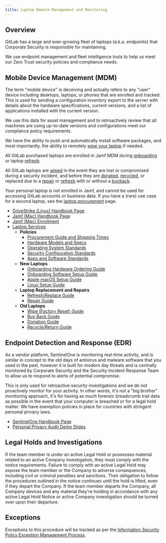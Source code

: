 ```yaml
---
title: Laptop Remote Management and Monitoring
---
```


## Overview

GitLab has a large and ever-growing fleet of laptops (a.k.a. endpoints) that Corporate Security is responsible for maintaining.

We use endpoint management and fleet intelligence tools to help us meet our Zero Trust security policies and compliance needs.

## Mobile Device Management (MDM)

The term "mobile device" is deceiving and actually refers to any "user" device including desktops, laptops, or phones that are enrolled and tracked. This is used for sending a configuration inventory export to the server with details about the hardware specifications, current versions, and a list of applications installed with the current version.

We use this data for asset management and to retroactively review that all machines are using up-to-date versions and configurations meet our compliance policy requirements.

We have the ability to push and automatically install software packages, and most importantly, the ability to remotely [wipe your laptop](/handbook/security/corporate/services/laptops/wipe) if needed.

All GitLab purchased laptops are enrolled in Jamf MDM during [onboarding](/handbook/security/corporate/services/laptops/onboarding) or laptop [refresh](/handbook/security/corporate/services/laptops/refresh).

All GitLab laptops are [wiped](/handbook/security/corporate/services/laptops/wipe) in the event they are lost or compromised during a security incident, and before they are [donated](/handbook/security/corporate/services/laptops/donation), [recycled](/handbook/security/corporate/services/laptop/recycle), or replaced due to a [repair](/handbook/security/corporate/services/laptops/repair) or [refresh](/handbook/security/corporate/services/laptops/refresh) with or without a [buyback](/handbook/security/corporate/services/laptops/buyback).

Your personal laptop is not enrolled in Jamf, and cannot be used for accessing GitLab accounts or business data. If you have a (rare) use case for a second laptop, see the [laptop procurement](/handbook/security/corporate/services/laptops/procurement) page.

- [DriveStrike (Linux) Handbook Page](/handbook/security/corporate/systems/drivestrike)
- [Jamf (Mac) Handbook Page](/handbook/security/corporate/systems/jamf)
- [Jamf (Mac) Enrollment](/handbook/security/corporate/systems/jamf/setup)
- [Laptop Services](/handbook/security/corporate/services/laptops)
  - **Policies**
    - [Procurement Guide and Shipping Times](/handbook/security/corporate/services/laptops/procurement)
    - [Hardware Models and Specs](/handbook/security/corporate/services/laptops/hardware)
    - [Operating System Standards](/handbook/security/corporate/services/laptops/os)
    - [Security Configuration Standards](/handbook/security/corporate/services/laptops/security)
    - [Apps and Software Standards](/handbook/security/corporate/services/laptops/software)
  - **New Laptops**
    - [Onboarding Hardware Ordering Guide](/handbook/security/corporate/services/laptops/onboarding)
    - [Onboarding Software Setup Guide](/handbook/security/corporate/support/onboarding)
    - [Apple macOS Setup Guide](/handbook/security/corporate/systems/macos/setup)
    - [Linux Setup Guide](/handbook/security/corporate/systems/linux)
  - **Laptop Replacement and Repairs**
    - [Refresh/Replace Guide](/handbook/security/corporate/services/laptops/refresh)
    - [Repair Guide](/handbook/security/corporate/services/laptops/)
  - **Old Laptops**
    - [Wipe (Factory Reset) Guide](/handbook/security/corporate/services/laptops/wipe)
    - [Buy Back Guide](/handbook/security/corporate/services/laptops/buy-back)
    - [Donation Guide](/handbook/security/corporate/services/laptops/donation)
    - [Recycle/Return Guide](/handbook/security/corporate/services/laptops/recycle)

## Endpoint Detection and Response (EDR)

As a vendor platform, SentinelOne is monitoring real-time activity, and is similar in concept to the old days of antivirus and malware software that you used in the past, however it is built for modern day threats and is centrally monitored by Corporate Security and the Security Incident Response Team to allow us to respond to alerts of potential compromise.

This is only used for retroactive security investigations and we do not proactively monitor for your activity. In other words, it's not a "big brother" monitoring approach, it's for having as much forensic breadcrumb trail data as possible in the event that your computer is breached or for a legal hold matter. We have exemption policies in place for countries with stringent personal privacy laws.

- [SentinelOne Handbook Page](/handbook/security/corporate/systems/sentinelone)
- [Personal Privacy Audit Demo Slides](https://docs.google.com/presentation/d/1C2ufNXF28l0KTd5PPTkq1TjUWeWPI44VfwYbsvOzkns/edit)

## Legal Holds and Investigations

If the team member is under an active Legal Hold or possesses material related to an active Company investigation, they must comply with the notice requirements. Failure to comply with an active Legal Hold may expose the team member or the Company to adverse consequences, including civil or criminal penalties and sanctions. Their obligation to follow the procedures outlined in the notice continues until the hold is lifted, even if they depart the Company. If the team member departs the Company, all Company devices and any material they're holding in accordance with any active Legal Hold Notice or active Company investigation should be turned over upon their departure.
<!-- Intentional duplicate on /handbook/security/corporate/services/laptops -->

## Exceptions

Exceptions to this procedure will be tracked as per the [Information Security Policy Exception Management Process](/handbook/security/#information-security-policy-exception-management-process).
